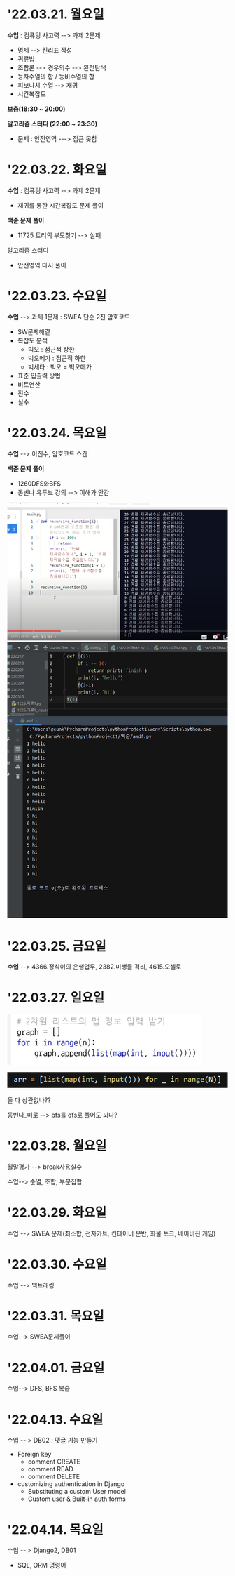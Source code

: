 # '22.03.21. 월요일  

**수업** : 컴퓨팅 사고력 --> 과제 2문제
  
* 명제 --> 진리표 작성
* 귀류법
* 조합론 --> 경우의수  --> 완전탐색
* 등차수열의 합 / 등비수열의 합
* 피보나치 수열 --> 재귀
* 시간복잡도



**보충(18:30 ~ 20:00)**

 

**알고리즘 스터디 (22:00 ~ 23:30)**

* 문제 : 안전영역 ---> 접근 못함



# '22.03.22. 화요일

**수업** : 컴퓨팅 사고력 --> 과제 2문제

* 재귀를 통한 시간복잡도 문제 풀이



**백준 문제 풀이**

* 11725 트리의 부모찾기 --> 실패



알고리즘 스터디

* 안전영역 다시 풀이



# '22.03.23. 수요일

**수업** --> 과제 1문제 :  SWEA 단순 2진 암호코드

* SW문제해결
* 복잡도 분석
  * 빅오 : 점근적 상한
  * 빅오메가 : 점근적 하한
  * 빅세타 : 빅오 = 빅오메가
* 표준 입출력 방법
* 비트연산
* 진수
* 실수

# '22.03.24. 목요일

**수업** --> 이진수, 암호코드 스캔



**백준 문제 풀이**

* 1260DFS와BFS
* 동빈나 유투브 강의 --> 이해가 안감

![image-20220325022325859](readme.assets/image-20220325022325859.png)![image-20220325022343820](readme.assets/image-20220325022343820.png)



# '22.03.25. 금요일

**수업** --> 4366.정식이의 은행업무, 2382.미생물 격리, 4615.오셀로



# '22.03.27. 일요일

![image-20220327215529449](readme.assets/image-20220327215529449.png)

![image-20220327215540535](readme.assets/image-20220327215540535.png)

둘 다 상관없나??



동빈나_미로 --> bfs를 dfs로 풀어도 되나?



# '22.03.28. 월요일

월말평가 --> break사용실수

수업--> 순열, 조합, 부분집합



# '22.03.29. 화요일

수업 --> SWEA 문제(최소합, 전자카트, 컨테이너 운반, 화물 토크, 베이비진 게임)

# '22.03.30. 수요일

수업 --> 백트래킹

# '22.03.31. 목요일

수업--> SWEA문제풀이

# '22.04.01. 금요일

수업--> DFS, BFS 복습



# '22.04.13. 수요일

수업 -- > DB02 : 댓글 기능 만들기

* Foreign key
  * comment CREATE
  * comment READ
  * comment DELETE
* customizing authentication in Django
  * Substituting a custom User model
  * Custom user & Built-in auth forms

# '22.04.14. 목요일

수업 -- > Django2, DB01

* SQL, ORM 명령어
